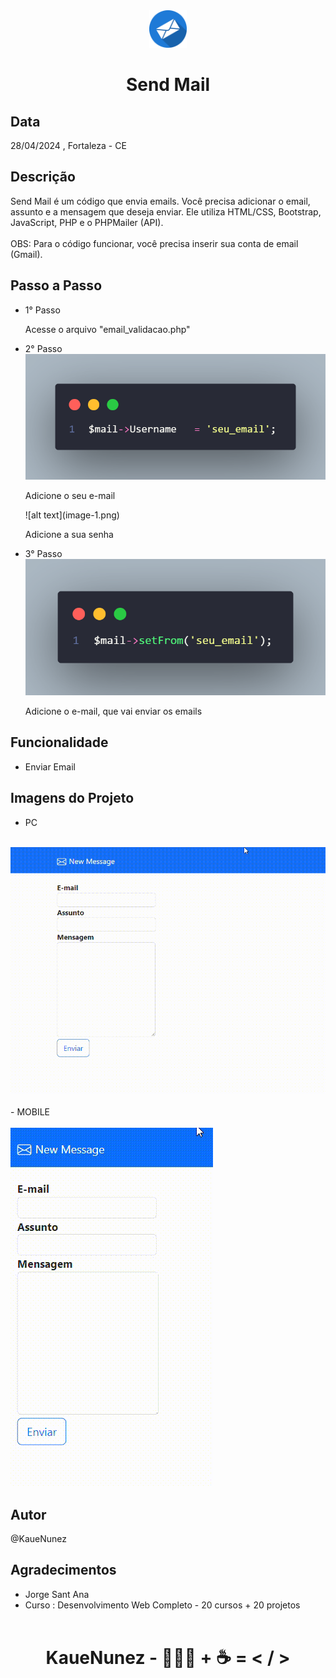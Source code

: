 <div align="center">
    <img src="./img/email-icon.png" width="60px"> <h1>Send Mail</h1>
</div>

## Data
<p>
    28/04/2024 , Fortaleza - CE
</p>

## Descrição
<p>
   Send Mail é um código que envia emails. Você precisa adicionar o email, assunto e a mensagem que deseja enviar. Ele utiliza HTML/CSS, Bootstrap, JavaScript, PHP e o PHPMailer (API).<br><br>OBS: Para o código funcionar, você precisa inserir sua conta de email (Gmail).
</p>

## Passo a Passo
- 1° Passo
    <p>Acesse o arquivo "email_validacao.php"</p>
- 2° Passo
    ![alt text](image.png)
    <p>Adicione o seu e-mail</p>
    ![alt text](image-1.png)
    <p>Adicione a sua senha</p>
- 3° Passo
    ![alt text](image-2.png)
    <p>Adicione o e-mail, que vai enviar os emails</p>

## Funcionalidade
- Enviar Email

## Imagens do Projeto
- PC <br><br>
<img src="./video/sendmail_pc.gif">
<br><br>
- MOBILE <br><br>
<img src="./video/sendmail_mobile.gif">

## Autor
@KaueNunez

## Agradecimentos
- Jorge Sant Ana
- Curso : Desenvolvimento Web Completo - 20 cursos + 20 projetos
<br><br>
<div align="center">
    <h1>KaueNunez - 👨🏻‍💻 + ☕ = < / ></h1>
</div>
